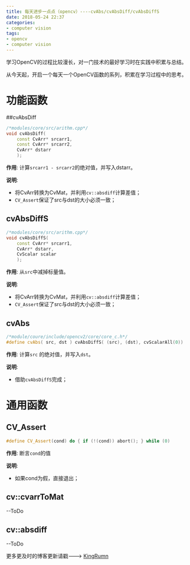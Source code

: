 ```yaml
---
title: 每天进步一点点（opencv）----cvAbs/cvAbsDiff/cvAbsDiffS
date: 2018-05-24 22:37
categories:
- computer vision
tags:
- opencv
- computer vision
---
```




学习OpenCV的过程比较漫长，对一门技术的最好学习时在实践中积累与总结。

从今天起，开启一个每天一个OpenCV函数的系列，积累在学习过程中的思考。

# 功能函数

##cvAbsDiff

```C++
/*modules/core/src/arithm.cpp*/
void cvAbsDiff( 
    const CvArr* srcarr1, 
    const CvArr* srcarr2, 
    CvArr* dstarr 
    );
```

**作用**: 计算`srcarr1 - srcarr2`的绝对值，并写入dstarr。

**说明**: 

* 将CvArr转换为CvMat，并利用`cv::absdiff`计算差值；
* `CV_Assert`保证了src与dst的大小必须一致；

## cvAbsDiffS

```C++
/*modules/core/src/arithm.cpp*/
void cvAbsDiffS( 
    const CvArr* srcarr1, 
    CvArr* dstarr, 
    CvScalar scalar
    );
```

**作用**: 从`src`中减掉标量值。

**说明**: 

- 将CvArr转换为CvMat，并利用`cv::absdiff`计算差值；
- `CV_Assert`保证了src与dst的大小必须一致；

##  cvAbs

```C++
/*module/coure/include/opencv2/core/core_c.h*/
#define cvAbs( src, dst ) cvAbsDiffS( (src), (dst), cvScalarAll(0))
```

**作用**: 计算`src` 的绝对值，并写入`dst`。

**说明**: 

- 借助`cvAbsDiffS`完成；

# 通用函数

## CV_Assert

```C++
#define CV_Assert(cond) do { if (!(cond)) abort(); } while (0)
```

**作用**: 断言`cond`的值

**说明**: 

- 如果cond为假，直接退出；

## cv::cvarrToMat
--ToDo


## cv::absdiff

--ToDo



 更多更及时的博客更新请戳--->  [KingRumn](http://zm913.xyz "KingRumn的Blog")


